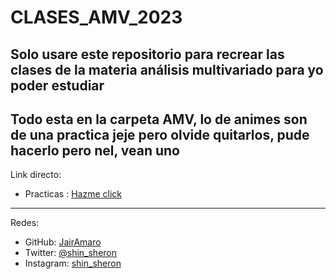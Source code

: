 # CLASES_AMV_2023
Solo usare este repositorio para recrear las clases de la materia análisis multivariado para yo poder estudiar  
---
Todo esta en la carpeta AMV, lo de animes son de una practica jeje pero olvide quitarlos, pude hacerlo pero nel, vean uno 
---
Link directo:
* Practicas :  [Hazme click ](https://github.com/JairAmaro/CLASES_AMV_2023/tree/main/AMV_Jair/amv_2023_2/practicas)

---
Redes:
* GitHub: [JairAmaro](https://github.com/JairAmaro)
* Twitter: [@shin_sheron](https://www.instagram.com/shin_sheron)
* Instagram: [shin_sheron](https://twitter.com/shin_sheron)

